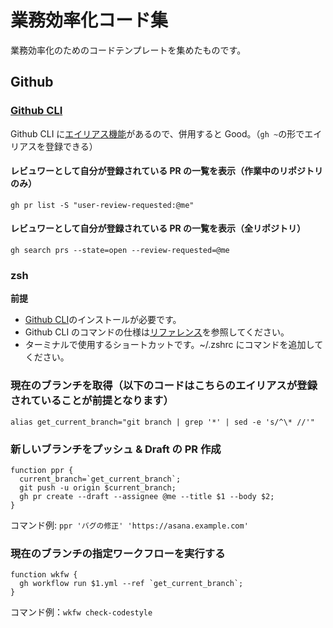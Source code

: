 # 業務効率化コード集

業務効率化のためのコードテンプレートを集めたものです。

## Github

### [Github CLI](https://cli.github.com/)

Github CLI に[エイリアス機能](https://cli.github.com/manual/gh_alias_set)があるので、併用すると Good。（`gh ~`の形でエイリアスを登録できる）

#### レビュワーとして自分が登録されている PR の一覧を表示（作業中のリポジトリのみ）

```
gh pr list -S "user-review-requested:@me"
```

#### レビュワーとして自分が登録されている PR の一覧を表示（全リポジトリ）

```
gh search prs --state=open --review-requested=@me
```

### zsh

**前提**

- [Github CLI](https://cli.github.com/)のインストールが必要です。
- Github CLI のコマンドの仕様は[リファレンス](https://cli.github.com/manual/)を参照してください。
- ターミナルで使用するショートカットです。~/.zshrc にコマンドを追加してください。

### 現在のブランチを取得（以下のコードはこちらのエイリアスが登録されていることが前提となります）

```
alias get_current_branch="git branch | grep '*' | sed -e 's/^\* //'"
```

### 新しいブランチをプッシュ & Draft の PR 作成

```
function ppr {
  current_branch=`get_current_branch`;
  git push -u origin $current_branch;
  gh pr create --draft --assignee @me --title $1 --body $2;
}
```

コマンド例: `ppr 'バグの修正' 'https://asana.example.com'`

### 現在のブランチの指定ワークフローを実行する

```
function wkfw {
  gh workflow run $1.yml --ref `get_current_branch`;
}
```

コマンド例：`wkfw check-codestyle`
